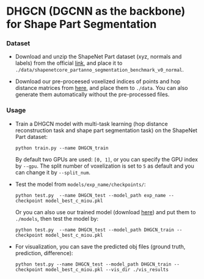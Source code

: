 # DHGCN (DGCNN as the backbone) for Shape Part Segmentation

### Dataset
* Download and unzip the ShapeNet Part dataset (xyz, normals and labels) from the official [link](https://shapenet.cs.stanford.edu/media/shapenetcore_partanno_segmentation_benchmark_v0_normal.zip), and place it to `./data/shapenetcore_partanno_segmentation_benchmark_v0_normal`. 

* Download our pre-proceesed voxelized indices of points and hop distance matrices from [here](https://livebournemouthac-my.sharepoint.com/:f:/g/personal/jiangj_bournemouth_ac_uk/EidipqeItd1KkV3zk3WhsNMBZxxtZvLDrzjysGaPgC32JA?e=3igVSC), and place them to `./data`. You can also generate them automatically without the pre-processed files.

### Usage

* Train a DHGCN model with multi-task learning (hop distance reconstruction task and shape part segmentation task) on the ShapeNet Part dataset:

    ~~~
    python train.py --name DHGCN_train
    ~~~

    By default two GPUs are used: `[0, 1]`, or you can specify  the GPU index by `--gpu`. The split number of voxelization is set to `5` as default  and you can change it by `--split_num`.


* Test the model from `models/exp_name/checkpoints/`:

    ~~~
    python test.py  --name DHGCN_test --model_path exp_name --checkpoint model_best_c_miou.pkl
    ~~~

    Or you can also use our trained model (download [here](https://livebournemouthac-my.sharepoint.com/:f:/g/personal/jiangj_bournemouth_ac_uk/EsnpMbJoebRBmSWc-20oEcABcoNRAYwlNEWLFPlj54zmQg?e=XyK7SO)) and put them to `./models`, then test the model by:

    ~~~
    python test.py  --name DHGCN_test --model_path DHGCN_train --checkpoint model_best_c_miou.pkl
    ~~~

* For visualization, you can save the predicted obj files (ground truth, prediction, difference):

    ~~~
    python test.py --name DHGCN_test --model_path DHGCN_train --checkpoint model_best_c_miou.pkl --vis_dir ./vis_results
    ~~~